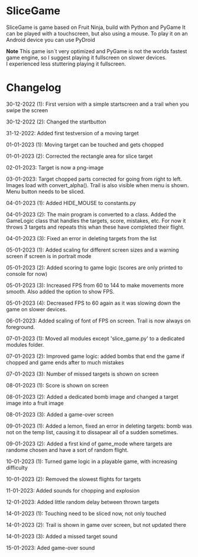 # SliceGame
SliceGame is game based on Fruit Ninja, build with Python and PyGame
It can be played with a touchscreen, but also using a mouse. To play it on an Android device you can use PyDroid

**Note** 
This game isn´t very optimized and PyGame is not the worlds fastest game engine, so I suggest playing it fullscreen on slower devices.  
I experienced less stuttering playing it fullscreen. 

# Changelog
30-12-2022 (1): First version with a simple startscreen and a trail when you swipe the screen

30-12-2022 (2): Changed the startbutton

31-12-2022: Added first testversion of a moving target

01-01-2023 (1): Moving target can be touched and gets chopped

01-01-2023 (2): Corrected the rectangle area for slice target

02-01-2023: Target is now a png-image

03-01-2023: Target chopped parts corrected for going from right to left. Images load with convert_alpha(). Trail is also visible when menu is shown. Menu button needs to be sliced.

04-01-2023 (1): Added HIDE_MOUSE to constants.py

04-01-2023 (2): The main program is converted to a class. Added the GameLogic class that handles the targets, score, mistakes, etc. For now it throws 3 targets and repeats this whan these have completed their flight.

04-01-2023 (3): Fixed an error in deleting targets from the list

05-01-2023 (1): Added scaling for different screen sizes and a warning screen if screen is in portrait mode

05-01-2023 (2): Added scoring to game logic (scores are only printed to console for now)

05-01-2023 (3): Increased FPS from 60 to 144 to make movements more smooth. Also added the option to show FPS.

05-01-2023 (4): Decreased FPS to 60 again as it was slowing down the game on slower devices.

06-01-2023: Added scaling of font of FPS on screen. Trail is now always on foreground.

07-01-2023 (1): Moved all modules except 'slice_game.py' to a dedicated modules folder.

07-01-2023 (2): Improved game logic: added bombs that end the game if chopped and game ends after to much mistakes

07-01-2023 (3): Number of missed targets is shown on screen

08-01-2023 (1): Score is shown on screen

08-01-2023 (2): Added a dedicated bomb image and changed a target image into a fruit image

08-01-2023 (3): Added a game-over screen

09-01-2023 (1): Added a lemon, fixed an error in deleting targets: bomb was not on the temp list, causing it to dissapear all of a sudden sometimes.

09-01-2023 (2): Added a first kind of game_mode where targets are randome chosen and have a sort of random flight.

10-01-2023 (1): Turned game logic in a playable game, with increasing difficulty

10-01-2023 (2): Removed the slowest flights for targets

11-01-2023: Added sounds for chopping and explosion

12-01-2023: Added little random delay between thrown targets

14-01-2023 (1): Touching need to be sliced now, not only touched

14-01-2023 (2): Trail is shown in game over screen, but not updated there

14-01-2023 (3): Added a missed target sound

15-01-2023: Aded game-over sound